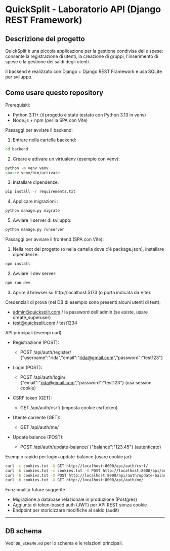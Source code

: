 # QuickSplit - Laboratorio API (Django REST Framework)

## Descrizione del progetto
QuickSplit è una piccola applicazione per la gestione condivisa delle spese: consente la registrazione di utenti, la creazione di gruppi, l'inserimento di spese e la gestione dei saldi degli utenti.

Il backend è realizzato con Django + Django REST Framework e usa SQLite per sviluppo.

## Come usare questo repository 

Prerequisiti:
- Python 3.11+ (il progetto è stato testato con Python 3.13 in venv)
- Node.js + npm (per la SPA con Vite)

Passaggi per avviare il backend:

1. Entrare nella cartella backend:

```bash
cd backend
```

2. Creare e attivare un virtualenv (esempio con venv):

```bash
python -m venv venv
source venv/bin/activate
```

3. Installare dipendenze:

```bash
pip install -r requirements.txt
```

4. Applicare migrazioni :

```bash
python manage.py migrate
```

5. Avviare il server di sviluppo:

```bash
python manage.py runserver
```

Passaggi per avviare il frontend (SPA con Vite):

1. Nella root del progetto (o nella cartella dove c'è package.json), installare dipendenze:

```bash
npm install
```

2. Avviare il dev server:

```bash
npm run dev
```

3. Aprire il browser su http://localhost:5173 (o porta indicata da Vite).

Credenziali di prova (nel DB di esempio sono presenti alcuni utenti di test):
- admin@quicksplit.com / la password dell'admin (se esiste, usare create_superuser)
- test@quicksplit.com / test1234

API principali (esempi curl)

- Registrazione (POST):
  - POST /api/auth/register/  {"username":"rida","email":"rida@gmail.com","password":"test123"}

- Login (POST):
  - POST /api/auth/login/ {"email":"rida@gmail.com","password":"test123"}  (usa session cookie)

- CSRF token (GET):
  - GET /api/auth/csrf/  (imposta cookie csrftoken)

- Utente corrente (GET):
  - GET /api/auth/me/

- Update balance (POST):
  - POST /api/auth/update-balance/ {"balance":"123.45"}  (autenticato)

Esempio rapido per login+update-balance (usare cookie jar):

```bash
curl -c cookies.txt -X GET http://localhost:8000/api/auth/csrf/
curl -b cookies.txt -c cookies.txt -X POST http://localhost:8000/api/auth/login/ -H "Content-Type: application/json" -H "X-CSRFToken: $(cat cookies.txt | grep csrftoken | awk '{print $7}')" -d '{"email":"rida@gmail.com","password":"test123"}'
curl -b cookies.txt -X POST http://localhost:8000/api/auth/update-balance/ -H "Content-Type: application/json" -H "X-CSRFToken: $(cat cookies.txt | grep csrftoken | awk '{print $7}')" -d '{"balance":"100.00"}'
curl -b cookies.txt -X GET http://localhost:8000/api/auth/me/
```

Funzionalità future suggerite
- Migrazione a database relazionale in produzione (Postgres)
- Aggiunta di token-based auth (JWT) per API REST senza cookie
- Endpoint per storicizzare modifiche al saldo (audit)




***

## DB schema
Vedi `DB_SCHEMA.md` per lo schema e le relazioni principali.
